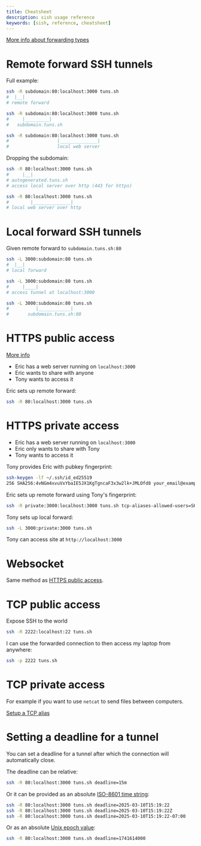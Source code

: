 ```yaml
---
title: Cheatsheet
description: sish usage reference
keywords: [sish, reference, cheatsheet]
---
```


[More info about forwarding types](/forwarding-types)

# Remote forward SSH tunnels

Full example:

```bash
ssh -R subdomain:80:localhost:3000 tuns.sh
#  |__|
# remote forward

ssh -R subdomain:80:localhost:3000 tuns.sh
#     |_________|
#   subdomain.tuns.sh

ssh -R subdomain:80:localhost:3000 tuns.sh
#                  |______________|
#                  local web server
```

Dropping the subdomain:

```bash
ssh -R 80:localhost:3000 tuns.sh
#     |__|
# autogenerated.tuns.sh
# access local server over http (443 for https)

ssh -R 80:localhost:3000 tuns.sh
#        |______________|
# local web server over http
```

# Local forward SSH tunnels

Given remote forward to `subdomain.tuns.sh:80`

```bash
ssh -L 3000:subdomain:80 tuns.sh
#  |__|
# local forward

ssh -L 3000:subdomain:80 tuns.sh
#     |____|
# access tunnel at localhost:3000 

ssh -L 3000:subdomain:80 tuns.sh
#          |____________|
#       subdomain.tuns.sh:80
```

# HTTPS public access

[More info](/forwarding-types#http)

- Eric has a web server running on `localhost:3000`
- Eric wants to share with anyone
- Tony wants to access it

Eric sets up remote forward:

```bash
ssh -R 80:localhost:3000 tuns.sh
```

# HTTPS private access

- Eric has a web server running on `localhost:3000`
- Eric only wants to share with Tony
- Tony wants to access it

Tony provides Eric with pubkey fingerprint:

```bash
ssh-keygen -lf ~/.ssh/id_ed25519
256 SHA256:4vNGm4xvuVxYbaIE5JX1KgTgncaF3x3w2lk+JMLOfd8 your_email@example.com (ED25519)
```

Eric sets up remote forward using Tony's fingerprint:

```bash
ssh -R private:3000:localhost:3000 tuns.sh tcp-aliases-allowed-users=SHA256:4vNGm4xvuVxYbaIE5JX1KgTgncaF3x3w2lk+JMLOfd8
```

Tony sets up local forward:

```bash
ssh -L 3000:private:3000 tuns.sh
```

Tony can access site at `http://localhost:3000`

# Websocket

Same method as [HTTPS public access](/cheatsheet#https-public-access).

# TCP public access

Expose SSH to the world

```bash
ssh -R 2222:localhost:22 tuns.sh
```

I can use the forwarded connection to then access my laptop from anywhere:

```bash
ssh -p 2222 tuns.sh
```

# TCP private access

For example if you want to use `netcat` to send files between computers.

[Setup a TCP alias](/forwarding-types#tcp-alias)

# Setting a deadline for a tunnel

You can set a deadline for a tunnel after which the connection will automatically close.

The deadline can be relative:

```bash
ssh -R 80:localhost:3000 tuns.sh deadline=15m
```

Or it can be provided as an absolute [ISO-8601 time string](https://www.iso.org/iso-8601-date-and-time-format.html):

```bash
ssh -R 80:localhost:3000 tuns.sh deadline=2025-03-10T15:19:22
ssh -R 80:localhost:3000 tuns.sh deadline=2025-03-10T15:19:22Z
ssh -R 80:localhost:3000 tuns.sh deadline=2025-03-10T15:19:22-07:00
```

Or as an absolute [Unix epoch value](https://www.unixtimestamp.com/):

```bash
ssh -R 80:localhost:3000 tuns.sh deadline=1741614000
```
